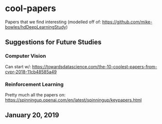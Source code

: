 # cool-papers
Papers that we find interesting (modelled off of: https://github.com/mike-bowles/hdDeepLearningStudy)

## Suggestions for Future Studies
### Computer Vision
Can start w/: https://towardsdatascience.com/the-10-coolest-papers-from-cvpr-2018-11cb48585a49

### Reinforcement Learning
Pretty much all the papers on: https://spinningup.openai.com/en/latest/spinningup/keypapers.html

## January 20, 2019
